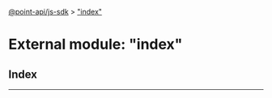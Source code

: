 [@point-api/js-sdk](../README.md) > ["index"](../modules/_index_.md)

# External module: "index"

## Index

---

